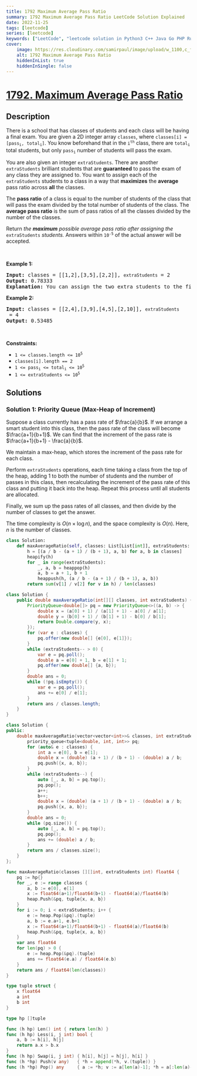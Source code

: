 ```yaml
---
title: 1792 Maximum Average Pass Ratio
summary: 1792 Maximum Average Pass Ratio LeetCode Solution Explained
date: 2022-11-25
tags: [leetcode]
series: [leetcode]
keywords: ["LeetCode", "leetcode solution in Python3 C++ Java Go PHP Ruby Swift TypeScript Rust C# JavaScript C", "1792 Maximum Average Pass Ratio LeetCode Solution Explained in all languages"]
cover:
    image: https://res.cloudinary.com/samirpaul/image/upload/w_1100,c_fit,co_rgb:FFFFFF,l_text:Arial_75_bold:1792 Maximum Average Pass Ratio - Solution Explained/problem-solving.webp
    alt: 1792 Maximum Average Pass Ratio
    hiddenInList: true
    hiddenInSingle: false
---
```



# [1792. Maximum Average Pass Ratio](https://leetcode.com/problems/maximum-average-pass-ratio)


## Description

<p>There is a school that has classes of students and each class will be having a final exam. You are given a 2D integer array <code>classes</code>, where <code>classes[i] = [pass<sub>i</sub>, total<sub>i</sub>]</code>. You know beforehand that in the <code>i<sup>th</sup></code> class, there are <code>total<sub>i</sub></code> total students, but only <code>pass<sub>i</sub></code> number of students will pass the exam.</p>

<p>You are also given an integer <code>extraStudents</code>. There are another <code>extraStudents</code> brilliant students that are <strong>guaranteed</strong> to pass the exam of any class they are assigned to. You want to assign each of the <code>extraStudents</code> students to a class in a way that <strong>maximizes</strong> the <strong>average</strong> pass ratio across <strong>all</strong> the classes.</p>

<p>The <strong>pass ratio</strong> of a class is equal to the number of students of the class that will pass the exam divided by the total number of students of the class. The <strong>average pass ratio</strong> is the sum of pass ratios of all the classes divided by the number of the classes.</p>

<p>Return <em>the <strong>maximum</strong> possible average pass ratio after assigning the </em><code>extraStudents</code><em> students. </em>Answers within <code>10<sup>-5</sup></code> of the actual answer will be accepted.</p>

<p>&nbsp;</p>
<p><strong class="example">Example 1:</strong></p>

<pre>
<strong>Input:</strong> classes = [[1,2],[3,5],[2,2]], <code>extraStudents</code> = 2
<strong>Output:</strong> 0.78333
<strong>Explanation:</strong> You can assign the two extra students to the first class. The average pass ratio will be equal to (3/4 + 3/5 + 2/2) / 3 = 0.78333.
</pre>

<p><strong class="example">Example 2:</strong></p>

<pre>
<strong>Input:</strong> classes = [[2,4],[3,9],[4,5],[2,10]], <code>extraStudents</code> = 4
<strong>Output:</strong> 0.53485
</pre>

<p>&nbsp;</p>
<p><strong>Constraints:</strong></p>

<ul>
	<li><code>1 &lt;= classes.length &lt;= 10<sup>5</sup></code></li>
	<li><code>classes[i].length == 2</code></li>
	<li><code>1 &lt;= pass<sub>i</sub> &lt;= total<sub>i</sub> &lt;= 10<sup>5</sup></code></li>
	<li><code>1 &lt;= extraStudents &lt;= 10<sup>5</sup></code></li>
</ul>

## Solutions

### Solution 1: Priority Queue (Max-Heap of Increment)

Suppose a class currently has a pass rate of $\frac{a}{b}$. If we arrange a smart student into this class, then the pass rate of the class will become $\frac{a+1}{b+1}$. We can find that the increment of the pass rate is $\frac{a+1}{b+1} - \frac{a}{b}$.

We maintain a max-heap, which stores the increment of the pass rate for each class.

Perform `extraStudents` operations, each time taking a class from the top of the heap, adding $1$ to both the number of students and the number of passes in this class, then recalculating the increment of the pass rate of this class and putting it back into the heap. Repeat this process until all students are allocated.

Finally, we sum up the pass rates of all classes, and then divide by the number of classes to get the answer.

The time complexity is $O(n \times \log n)$, and the space complexity is $O(n)$. Here, $n$ is the number of classes.

<!-- tabs:start -->

```python
class Solution:
    def maxAverageRatio(self, classes: List[List[int]], extraStudents: int) -> float:
        h = [(a / b - (a + 1) / (b + 1), a, b) for a, b in classes]
        heapify(h)
        for _ in range(extraStudents):
            _, a, b = heappop(h)
            a, b = a + 1, b + 1
            heappush(h, (a / b - (a + 1) / (b + 1), a, b))
        return sum(v[1] / v[2] for v in h) / len(classes)
```

```java
class Solution {
    public double maxAverageRatio(int[][] classes, int extraStudents) {
        PriorityQueue<double[]> pq = new PriorityQueue<>((a, b) -> {
            double x = (a[0] + 1) / (a[1] + 1) - a[0] / a[1];
            double y = (b[0] + 1) / (b[1] + 1) - b[0] / b[1];
            return Double.compare(y, x);
        });
        for (var e : classes) {
            pq.offer(new double[] {e[0], e[1]});
        }
        while (extraStudents-- > 0) {
            var e = pq.poll();
            double a = e[0] + 1, b = e[1] + 1;
            pq.offer(new double[] {a, b});
        }
        double ans = 0;
        while (!pq.isEmpty()) {
            var e = pq.poll();
            ans += e[0] / e[1];
        }
        return ans / classes.length;
    }
}
```

```cpp
class Solution {
public:
    double maxAverageRatio(vector<vector<int>>& classes, int extraStudents) {
        priority_queue<tuple<double, int, int>> pq;
        for (auto& e : classes) {
            int a = e[0], b = e[1];
            double x = (double) (a + 1) / (b + 1) - (double) a / b;
            pq.push({x, a, b});
        }
        while (extraStudents--) {
            auto [_, a, b] = pq.top();
            pq.pop();
            a++;
            b++;
            double x = (double) (a + 1) / (b + 1) - (double) a / b;
            pq.push({x, a, b});
        }
        double ans = 0;
        while (pq.size()) {
            auto [_, a, b] = pq.top();
            pq.pop();
            ans += (double) a / b;
        }
        return ans / classes.size();
    }
};
```

```go
func maxAverageRatio(classes [][]int, extraStudents int) float64 {
	pq := hp{}
	for _, e := range classes {
		a, b := e[0], e[1]
		x := float64(a+1)/float64(b+1) - float64(a)/float64(b)
		heap.Push(&pq, tuple{x, a, b})
	}
	for i := 0; i < extraStudents; i++ {
		e := heap.Pop(&pq).(tuple)
		a, b := e.a+1, e.b+1
		x := float64(a+1)/float64(b+1) - float64(a)/float64(b)
		heap.Push(&pq, tuple{x, a, b})
	}
	var ans float64
	for len(pq) > 0 {
		e := heap.Pop(&pq).(tuple)
		ans += float64(e.a) / float64(e.b)
	}
	return ans / float64(len(classes))
}

type tuple struct {
	x float64
	a int
	b int
}

type hp []tuple

func (h hp) Len() int { return len(h) }
func (h hp) Less(i, j int) bool {
	a, b := h[i], h[j]
	return a.x > b.x
}
func (h hp) Swap(i, j int) { h[i], h[j] = h[j], h[i] }
func (h *hp) Push(v any)   { *h = append(*h, v.(tuple)) }
func (h *hp) Pop() any     { a := *h; v := a[len(a)-1]; *h = a[:len(a)-1]; return v }
```

<!-- tabs:end -->

<!-- end -->
